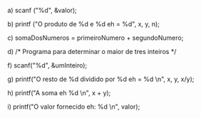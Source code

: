  
a) scanf ("%d", &valor);

b) printf ("O produto de %d e %d eh = %d", x, y, n);

c) somaDosNumeros = primeiroNumero + segundoNumero;

d) /* Programa para determinar o maior de tres inteiros */  

f) scanf("%d", &umInteiro);

g) printf("O resto de %d dividido por %d eh = %d \n", x, y, x/y);

h) printf("A soma eh %d \n", x + y);

i) printf("O valor fornecido eh: %d \n", valor);
